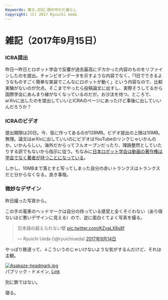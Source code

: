 ```yaml
---
Keywords: 寝る,日記,頭の中だだ漏らし
Copyright: (C) 2017 Ryuichi Ueda
---
```


# 雑記（2017年9月15日）
<h3>ICRA提出</h3>

昨日一昨日とロボット学会で反響が過去最高にデカかった内容のものをリファインしたのを提出。チャンピオンデータを示すような内容でなく、「1日でできるようなものすごく簡単な実装でこんなにロボットが動く」という内容なので、比較実験がないのが欠点。そこまでやったら投稿論文に出すし、実際そうしてるから国際学会にあんまり縁がなくなっているのだが。お沙汰を待つ。ところで、arXivに出したのを提出していいとICRAのページにあったけど事後に出していいんだろうか？


<h3>ICRAのビデオ</h3>

提出期限は20日。今、仮に作ってあるのが128MB。ビデオ提出の上限は10MB。無理。論文はarXivに出していいのにビデオはYouTubeのリンクじゃいかんのか。いかんらしい。海外だからってフルオープンだったり、理路整然としていたりする訳でもないから指示に従う。ちなみに<a href="https://www.rsj.or.jp/jrsj/before_submission/aboutmovie/">日本ロボット学会は動画の著作権は学会でなく著者が持つことになっている</a>。


しかし、10MBまで落とすと写ってしまった自分の赤いトランクスはトランクスだと分からなくなる。良き事哉。

<h3>微妙なデザイン</h3>

昨日撮った写真から。

この手の電車のヘッドマークは自分の持っている感覚と全くそぐわない（あり得ないほど悪いデザインに見える）ので、逆に面白くてよく写真を撮る。

<blockquote class="twitter-tweet" data-lang="ja"><p lang="ja" dir="ltr">日本語の超えられない壁 <a href="https://t.co/KZvaLX8s8f">pic.twitter.com/KZvaLX8s8f</a></p>&mdash; Ryuichi Ueda (\@ryuichiueda) <a href="https://twitter.com/ryuichiueda/status/908124021098549249">2017年9月14日</a></blockquote> <script async src="//platform.twitter.com/widgets.js" charset="utf-8"></script>

やっぱり鉄道って、↓こういうのじゃいけないような気がするんだけど、それは主観。

<p><a href="https://ja.wikipedia.org/wiki/%E3%83%95%E3%82%A1%E3%82%A4%E3%83%AB:Asakaze-headmark.jpg#/media/File:Asakaze-headmark.jpg"><img src="https://upload.wikimedia.org/wikipedia/ja/b/bf/Asakaze-headmark.jpg" alt="Asakaze-headmark.jpg"></a><br>パブリック・ドメイン, <a href="https://ja.wikipedia.org/w/index.php?curid=147602">Link</a></p>


別に鉄ではない。


寝る。

